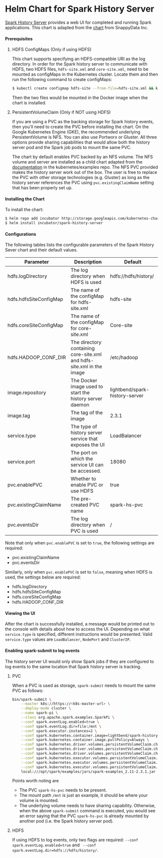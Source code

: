 # Helm Chart for Spark History Server

[Spark History Server](https://spark.apache.org/docs/latest/monitoring.html#viewing-after-the-fact) provides a web UI for completed and running Spark applications. This chart is adapted from the [chart](https://github.com/SnappyDataInc/spark-on-k8s/tree/master/charts/spark-hs) from SnappyData Inc.

#### Prerequisites

1. HDFS ConfigMaps (Only if using HDFS)

   This chart supports specifying an HDFS-compatible URI as the log directory. In order for the Spark history server to communicate with HDFS, two HDFS files,  `hdfs-site.xml` and `core-site.xml`, need to be mounted as configMaps in the Kubernetes cluster. Locate them and then run the following command to create configMaps:

   ```bash
   $ kubectl create configmap hdfs-site --from-file=hdfs-site.xml && kubectl create configmap core-site --from-file=core-site.xml
   ```

   Then the two files would be mounted in the Docker image when the chart is installed.

2. PersistentVolumeClaim (Only if NOT using HDFS)

   If you are using a PVC as the backing storage for Spark history events, then you'll need to create the PVC before installing the chart. On the Google Kubernetes Engine (GKE), the recommended underlying PersistentVolume is NFS. You can also use Portworx or Gluster. All three options provide sharing capabilities that would allow both the history server pod and the Spark job pods to mount the same PVC. 

   The chart by default enables PVC backed by an NFS volume. The NFS volume and server are installed as a child chart adapted from the [documentation](https://github.com/kubernetes/examples/tree/master/staging/volumes/nfs) in the kubernetes/examples repo. The NFS PVC provided makes the history server work out of the box. The user is free to replace the PVC with other storage technologies (e.g. Gluster) as long as the history server references the PVC using `pvc.existingClaimName` setting that has been properly set up.

#### Installing the Chart

To install the chart:

```bash
$ helm repo add incubator http://storage.googleapis.com/kubernetes-charts-incubator
$ helm install incubator/spark-history-server
```

#### Configurations

The following tables lists the configurable parameters of the Spark History Sever chart and their default values.

| Parameter                            | Description                                                       |Default                           |
| ------------------------------------ |----------------------------------------------------------------- | ------------------------------------------------------------------------------------------------------------------------------ |
| hdfs.logDirectory                |The log directory when HDFS is used|hdfs://hdfs/history/|
| hdfs.hdfsSiteConfigMap |The name of the configMap for hdfs-site.xml|hdfs-site|
| hdfs.coreSiteConfigMap |The name of the configMap for core-site.xml|Core-site|
| hdfs.HADOOP_CONF_DIR |The directory containing core-site.xml and hdfs-site.xml in the image|/etc/hadoop|
| image.repository |The Docker image used to start the history server daemon|lightbend/spark-history-server|
| image.tag |The tag of the image|2.3.1|
| service.type |The type of history server service that exposes the UI|LoadBalancer|
| service.port |The port on which the service UI can be accessed.|18080|
| pvc.enablePVC |Whether to enable PVC or use HDFS|true|
| pvc.existingClaimName |The pre-created PVC name|spark-hs-pvc|
| pvc.eventsDir |The log directory when PVC is used|/|

Note that only when `pvc.enablePVC` is set to `true`, the following settings are required:

* pvc.existingClaimName
* pvc.eventsDir

Similarly, only when `pvc.enablePVC` is set to `false`, meaning when HDFS is used, the settings below are required:

* hdfs.logDirectory
* hdfs.hdfsSiteConfigMap
* hdfs.coreSiteConfigMap
* hdfs.HADOOP_CONF_DIR

#### Viewing the UI

After the chart is successfully installed, a message would be printed out to the console with details about how to access the UI. Depending on what `service.type` is specified, different instructions would be presented. Valid `service.type` values are `LoadBalancer`, `NodePort` and `ClusterIP`. 

#### Enabling spark-submit to log events

The history server UI would only show Spark jobs if they are configured to log events to the same location that Spark history server is tracking.

1. PVC

   When a PVC is used as storage, `spark-submit` needs to mount the same PVC as follows:

   ```bash
   bin/spark-submit \
       --master k8s://https://<k8s-master-url> \
       --deploy-mode cluster \
       --name spark-pi \
       --class org.apache.spark.examples.SparkPi \
       --conf spark.eventLog.enabled=true \
       --conf spark.eventLog.dir=file:/mnt \
       --conf spark.executor.instances=2 \
       --conf spark.kubernetes.container.image=lightbend/spark-history-server:2.3.1 \
       --conf spark.kubernetes.container.image.pullPolicy=Always \
       --conf spark.kubernetes.driver.volumes.persistentVolumeClaim.checkpointpvc.options.claimName=spark-hs-pvc \
       --conf spark.kubernetes.driver.volumes.persistentVolumeClaim.checkpointpvc.mount.path=/mnt \
       --conf spark.kubernetes.driver.volumes.persistentVolumeClaim.checkpointpvc.mount.readOnly=false \
       --conf spark.kubernetes.executor.volumes.persistentVolumeClaim.checkpointpvc.options.claimName=spark-hs-pvc \
       --conf spark.kubernetes.executor.volumes.persistentVolumeClaim.checkpointpvc.mount.path=/mnt \
       --conf spark.kubernetes.executor.volumes.persistentVolumeClaim.checkpointpvc.mount.readOnly=false \
       local:///opt/spark/examples/jars/spark-examples_2.11-2.3.1.jar
   ```

   Points worth noting are

   * The PVC `spark-hs-pvc` needs to be present.
   * The mount path `/mnt` is just an example, it should be where your volume is mounted. 
   * The underlying volume needs to have sharing capability. Otherwise, when the above `spark-submit` command is executed, you would see an error saying that the PVC `spark-hs-pvc` is already mounted by another pod (i.e. the Spark history server pod).

2. HDFS

   If using HDFS to log events, only two flags are required: `--conf spark.eventLog.enabled=true` and
      ` --conf spark.eventLog.dir=hdfs://hdfs/history/`.


